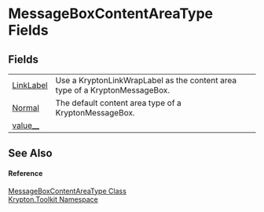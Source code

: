 # MessageBoxContentAreaType Fields




## Fields
<table>
<tr>
<td><a href="c64d8f76-3a5e-763c-7010-4dc730e181e4.md">LinkLabel</a></td>
<td>Use a KryptonLinkWrapLabel as the content area type of a KryptonMessageBox.</td></tr>
<tr>
<td><a href="b3add8be-bbbf-2d5f-3a4e-fa30a9cd190d.md">Normal</a></td>
<td>The default content area type of a KryptonMessageBox.</td></tr>
<tr>
<td><a href="ed4fab25-1574-b1d6-9673-3983f6f64006.md">value__</a></td>
<td> </td></tr>
</table>

## See Also


#### Reference
<a href="b2a29b58-2a96-87a9-9557-4ba0f4846987.md">MessageBoxContentAreaType Class</a>  
<a href="79d2eac2-21f4-54ff-7552-b20c33c30600.md">Krypton.Toolkit Namespace</a>  
